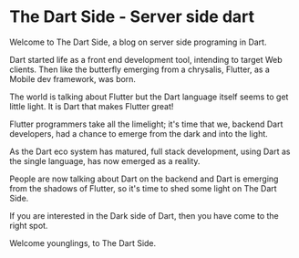# The Dart Side - Server side dart

Welcome to The Dart Side, a blog on server side programing in Dart.

Dart started life as a front end development tool, intending to target Web clients. Then like the butterfly emerging from a chrysalis, Flutter, as a Mobile dev framework, was born.

The world is talking about Flutter but the Dart language itself seems to get little light. It is Dart that makes Flutter great!

Flutter programmers take all the limelight; it's time that we, backend Dart developers, had a chance to emerge from the dark and into the light.

As the Dart eco system has matured, full stack development, using Dart as the single language, has now emerged as a reality. 

People are now talking about Dart on the backend and Dart is emerging from the shadows of Flutter, so it's time to shed some light on The Dart Side.

If you are interested in the Dark side of Dart, then you have come to the right spot.

Welcome younglings, to The Dart Side.









